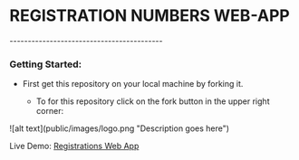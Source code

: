 <h1>REGISTRATION NUMBERS WEB-APP</h1>
------------------------------------------
<h3>Getting Started:</h3>
<ul>
	<li>First get this repository on your local machine by forking it.</li>
		<ul>
			<li>To for this repository click on the fork button in the upper right corner:</li>
		</ul>
</ul>
				<p>
				![alt text](public/images/logo.png "Description goes here")
				</p>

Live Demo: <a href="http://registrations-numbers-webapp.herokuapp.com/">Registrations Web App</a>
